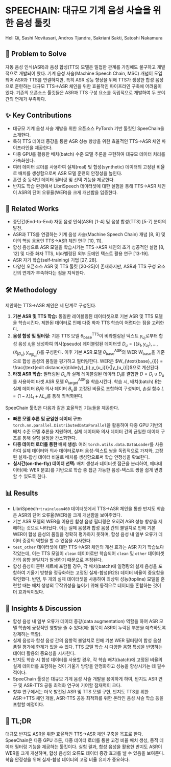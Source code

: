 # SPEECHAIN: 대규모 기계 음성 사슬을 위한 음성 툴킷

Heli Qi, Sashi Novitasari, Andros Tjandra, Sakriani Sakti, Satoshi Nakamura

## 🧩 Problem to Solve

자동 음성 인식(ASR)과 음성 합성(TTS) 모델은 밀접한 관계를 가짐에도 불구하고 개별적으로 개발되어 왔다. 기계 음성 사슬(Machine Speech Chain, MSC) 개념이 도입되어 ASR과 TTS를 연결하지만, 특히 ASR 성능 향상을 위해 TTS가 생성한 합성 음성으로 훈련하는 대규모 TTS→ASR 체인을 위한 효율적인 파이프라인 구축에 어려움이 있다. 기존의 오픈소스 툴킷들은 ASR과 TTS 구성 요소를 독립적으로 개발하여 두 분야 간의 연계가 부족하다.

## ✨ Key Contributions

- 대규모 기계 음성 사슬 개발을 위한 오픈소스 PyTorch 기반 툴킷인 SpeeChain을 소개한다.
- 특히 TTS 데이터 증강을 통한 ASR 성능 향상을 위한 효율적인 TTS→ASR 체인 파이프라인을 제공한다.
- 다중 GPU를 활용한 배치(batch) 수준 모델 추론을 구현하여 대규모 데이터 처리를 가속화한다.
- 여러 데이터 로더를 사용하여 실제(real) 및 합성(synthetic) 데이터의 고정된 비율로 배치를 생성함으로써 ASR 모델 훈련의 안정성을 높인다.
- 훈련 중 동적인 데이터 필터링 및 선택 기능을 제공한다.
- 반지도 학습 환경에서 LibriSpeech 데이터셋에 대한 실험을 통해 TTS→ASR 체인이 ASR의 단어 오류율(WER)을 크게 개선함을 입증한다.

## 📎 Related Works

- 종단간(End-to-End) 자동 음성 인식(ASR) [1-4] 및 음성 합성(TTS) [5-7] 분야의 발전.
- ASR과 TTS를 연결하는 기계 음성 사슬(Machine Speech Chain) 개념 [8, 9] 및 이의 핵심 응용인 TTS→ASR 체인 연구 [10, 11].
- 합성 음성으로 ASR 모델을 학습시키는 TTS→ASR 체인의 초기 성공적인 실험 [8, 12] 및 다중 화자 TTS, 비라벨링된 외부 도메인 텍스트 활용 연구 [13-19].
- ASR 자기 학습(self-training) 기법 [27, 28].
- 다양한 오픈소스 ASR 및 TTS 툴킷 [20-25]이 존재하지만, ASR과 TTS 구성 요소 간의 연계가 부족하다는 점을 지적한다.

## 🛠️ Methodology

제안하는 TTS→ASR 체인은 세 단계로 구성된다.

1. **기본 ASR 및 TTS 학습:** 동일한 레이블링된 데이터셋으로 기본 ASR 및 TTS 모델을 학습시킨다. 제한된 데이터로 인해 다중 화자 TTS 학습이 어렵다는 점을 고려한다.
2. **음성 합성 및 필터링:** 기본 TTS 모델 $\theta_{\text{base}}^{\text{TTS}}$이 비라벨링된 텍스트 $y_{u_i}$로부터 합성 음성 $\tilde{x}_{i}$을 생성하여 의사(pseudo) 레이블링된 데이터셋 $D_u = \{(\tilde{x}_{1}, y_{u_1}), \dots, (\tilde{x}_{|D_u|}, y_{u_{|D_u|}})\}$를 구성한다. 이후 기본 ASR 모델 $\theta_{\text{base}}^{\text{ASR}}$의 WER $W_{\text{base}}$을 기준으로 합성 음성의 품질을 평가하고 필터링한다. WER은 $W_{\text{base}_{i}} = \frac{\text{edit distance}(\tilde{y}_{i},y_{u_i})}{|y_{u_i}|}$으로 계산된다.
3. **타겟 ASR 학습:** 필터링된 $D_u$와 실제 레이블링된 데이터 $D_l$를 결합한 $D=D_l \cup D_u$를 사용하여 타겟 ASR 모델 $\theta_{\text{target}}^{\text{ASR}}$을 학습시킨다. 학습 시, 배치(batch) $B$는 실제 데이터 $B_l$와 의사 데이터 $B_u$를 고정된 비율로 조합하여 구성되며, 손실 함수 $L = (1-\lambda)L_{l} + \lambda L_{u}$를 통해 최적화된다.

SpeeChain 툴킷은 다음과 같은 효율적인 기능들을 제공한다.

- **빠른 모델 추론 및 균일한 데이터 구조:** `torch.nn.parallel.DistributedDataParallel`을 활용하여 다중 GPU 기반의 배치 수준 모델 추론을 지원하며, 실제 데이터와 의사 데이터 간의 균일한 데이터 구조를 통해 실험 설정을 간소화한다.
- **다중 데이터 로더를 통한 배치 생성:** 여러 `torch.utils.data.DataLoader`를 사용하여 실제 데이터와 의사 데이터로부터 음성-텍스트 쌍을 독립적으로 가져와, 고정된 실제-합성 데이터 비율로 배치를 생성함으로써 학습 안정성을 확보한다.
- **실시간(on-the-fly) 데이터 선택:** 배치 생성과 데이터셋 접근을 분리하여, 메타데이터(예: WER 분포)를 기반으로 학습 중 접근 가능한 음성-텍스트 쌍을 쉽게 변경할 수 있도록 한다.

## 📊 Results

- LibriSpeech-`trainclean460` 데이터셋에서 TTS→ASR 체인을 통한 반지도 학습은 ASR의 단어 오류율(WER)을 크게 개선함을 보여주었다.
- 기본 ASR 모델의 WER을 이용한 합성 음성 필터링은 오히려 ASR 성능 향상을 저해하는 것으로 나타났다. 이는 실제 음성과 합성 음성 간의 불일치로 인해 기본 WER이 합성 음성의 품질을 정확히 평가하지 못하며, 합성 음성 내 일부 오류가 데이터 증강의 역할을 할 수 있음을 시사한다.
- `test_other` 데이터셋에 대한 TTS→ASR 체인의 개선 효과는 ASR 자기 학습보다 작았는데, 이는 TTS 모델이 `clean` 데이터로만 학습되어 `clean` 및 `other` 데이터셋 간의 음향 불일치가 발생하기 때문으로 추정된다.
- 합성 음성이 훈련 세트에 포함될 경우, 각 배치(batch)에 일정량의 실제 음성을 포함하여 기울기 방향을 정규화하는 고정된 실제-합성(R2S) 데이터 비율이 중요함을 확인했다. 반면, 두 개의 실제 데이터셋을 사용하여 최상위 성능(topline) 모델을 훈련할 때는 배치 생성의 무작위성을 높이기 위해 동적으로 데이터를 혼합하는 것이 더 효과적이었다.

## 🧠 Insights & Discussion

- 합성 음성 내 일부 오류가 데이터 증강(data augmentation) 역할을 하여 ASR 모델 학습에 긍정적인 영향을 줄 수 있다(예: 침묵이 ASR이 누락된 부분을 예측하도록 강제하는 역할).
- 실제 음성과 합성 음성 간의 음향적 불일치로 인해 기본 WER 필터링이 합성 음성 품질 평가에 한계가 있을 수 있다. TTS 모델 학습 시 다양한 음향 특성을 반영하는 데이터 활용의 중요성을 시사한다.
- 반지도 학습 시 합성 데이터를 사용할 경우, 각 학습 배치(batch)에 고정된 비율의 실제 데이터를 포함하는 것이 기울기 방향을 안정화하고 성능을 향상시키는 데 필수적이다.
- SpeeChain 툴킷은 대규모 기계 음성 사슬 개발을 용이하게 하여, 반지도 ASR 연구 및 ASR-TTS 공동 최적화 연구에 기여할 잠재력이 크다.
- 향후 연구에서는 더욱 발전된 ASR 및 TTS 모델 구현, 반지도 TTS를 위한 ASR→TTS 체인 개발, ASR-TTS 공동 최적화를 위한 온라인 음성 사슬 학습 등을 포함할 예정이다.

## 📌 TL;DR

대규모 반지도 ASR을 위한 효율적인 TTS→ASR 체인 구축을 목표로 한다. SpeeChain은 다중 GPU 추론, 다중 데이터 로더를 통한 고정 비율 배치 생성, 동적 데이터 필터링 기능을 제공하는 툴킷이다. 실험 결과, 합성 음성을 활용한 반지도 ASR이 WER을 크게 개선하며, 합성 음성의 오류도 데이터 증강 효과를 낼 수 있음을 보여준다. 학습 안정성을 위해 실제-합성 데이터의 고정 비율 유지가 중요하다.
